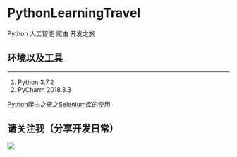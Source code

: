 # PythonLearningTravel
Python 人工智能 爬虫 开发之旅

## 环境以及工具
---
1. Python 3.7.2
2. PyCharm 2018.3.3



[Python爬虫之旅之Selenium库的使用](https://www.jianshu.com/p/1aefe2c2a602)



## 请关注我（分享开发日常）

![](https://upload-images.jianshu.io/upload_images/3376017-83908272f82196f8.jpg?imageMogr2/auto-orient/strip%7CimageView2/2/w/1240)